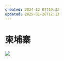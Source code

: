 ```yaml
---
created: 2024-12-07T19:32
updated: 2025-01-26T12:13
---
```

     

# 柬埔寨

     

![](epub/沿着季风的方向（《失落的卫星》作者刘子超代表作）%20(刘子超)%20(Z-Library)/images/00016.png)